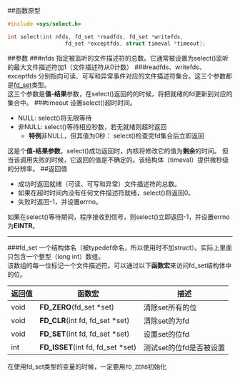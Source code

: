 ##函数原型
```c
#include <sys/select.h>

int select(int nfds, fd_set *readfds, fd_set *writefds,
                  fd_set *exceptfds, struct timeval *timeout);
```
##参数
###nfds
指定被监听的文件描述符的总数。它通常被设置为select()监听的最大文件描述符加1（文件描述符从0计数）
###readfds、writefds、exceptfds
分别指向可读、可写和异常事件对应的文件描述符集合。这三个参数都是[fd_set](#fd_set)类型。  
这三个参数是**值-结果**参数，在select()返回的的时候，将把就绪的fd更新到对应的集合中。
###timeout
设置select()超时时间。
- NULL: select()将无限等待
- 非NULL: select()等待相应秒数，若无就绪则超时返回
  - **特例**非NULL，但其值为0秒： select()检查完fd集合后立即返回

这是个**值-结果参数**，select()成功返回时，内核将修改它的值为**剩余**的时间。
但当该调用失败的时候，它返回的值是不确定的。该结构体（timeval）提供微秒级的分辨率。
##返回值
- 成功时返回就绪（可读、可写和异常）文件描述符的总数。
- 如果在超时时间内没有任何文件描述符就绪，select()将返回0。
- 失败时返回-1，并设置errno。

如果在select()等待期间，程序接收到信号，则select()立即返回-1，并设置errno为**EINTR**。

----
###fd_set
一个结构体名（被typedef命名，所以使用时不加struct）。实际上里面只包含一个整型（long int）数组。  
该数组的每一位标记一个文件描述符。可以通过以下**函数宏**来访问fd_set结构体中的位。

| 返回值|函数宏|描述
|-----|----|----- 
void|**FD_ZERO**(fd_set *set)|清除set所有的位
void|**FD_CLR**(int fd, fd_set *set)|清除set的为fd
void|**FD_SET**(int fd, fd_set *set)|设置set的位fd
int |**FD_ISSET**(int fd, fd_set *set)|测试set的位fd是否被设置

在使用fd_set类型的变量的时候，一定要用`FD_ZERO`初始化